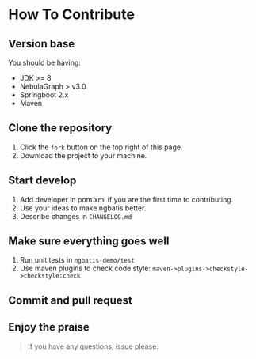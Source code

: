 # How To Contribute

## Version base
You should be having:
- JDK >= 8
- NebulaGraph > v3.0
- Springboot 2.x
- Maven

## Clone the repository
1. Click the `fork` button on the top right of this page.
2. Download the project to your machine.

## Start develop
1. Add developer in pom.xml if you are the first time to contributing.
2. Use your ideas to make ngbatis better.
3. Describe changes in `CHANGELOG.md`

## Make sure everything goes well
1. Run unit tests in `ngbatis-demo/test`
2. Use maven plugins to check code style: `maven->plugins->checkstyle->checkstyle:check`

## Commit and pull request

## Enjoy the praise

> If you have any questions, issue please.